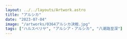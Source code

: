 ```yaml
---
layout: ../../layouts/Artwork.astro
title: "アルシカ"
date: "2023-07-04"
image: "/artworks/0364アルシカ決戦.jpg"
tags: ["ハルスベリヤ", "アルシア・アルシカ", "八潮路至深"]
---
```


